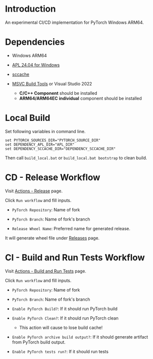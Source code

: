 
# Introduction

An experimental CI/CD implementation for PyTorch Windows ARM64.

# Dependencies

- Windows ARM64

- [APL 24.04 for Windows](https://developer.arm.com/Tools%20and%20Software/Arm%20Performance%20Libraries#Software-Download)

- [sccache](https://github.com/mozilla/sccache/releases)

- [MSVC Build Tools](https://visualstudio.microsoft.com/downloads/#build-tools-for-visual-studio-2022) or Visual Studio 2022

    - **C/C++ Component** should be installed
    - **ARM64/ARM64EC** **individual** component should be installed

# Local Build

Set following variables in command line.

```
set PYTORCH_SOURCES_DIR="PYTORCH_SOURCE_DIR"
set DEPENDENCY_APL_DIR="APL_DIR"
set DEPENDENCY_SCCACHE_DIR="DEPENDENCY_SCCACHE_DIR"
```

Then call `build_local.bat` or `build_local.bat bootstrap` to clean build.

# CD - Release Workflow

Visit [Actions - Release](https://github.com/Windows-on-ARM-Experiments/pytorch-ci/actions/workflows/release.yml) page.

Click `Run workflow` and fill inputs.

- `PyTorch Repository`: Name of fork

- `PyTorch Branch`: Name of fork's branch

- `Release Wheel Name`: Preferred name for generated release.

It will generate wheel file under [Releases](https://github.com/Windows-on-ARM-Experiments/pytorch-ci/releases) page.

# CI - Build and Run Tests Workflow

Visit [Actions - Build and Run Tests](https://github.com/Windows-on-ARM-Experiments/pytorch-ci/actions/workflows/unit-tests.yml) page.

Click `Run workflow` and fill inputs.

- `PyTorch Repository`: Name of fork

- `PyTorch Branch`: Name of fork's branch

- `Enable PyTorch Build?`: If it should run PyTorch build

- `Enable PyTorch Clean?`: If it should run PyTorch clean 

    - This action will cause to lose build cache!

- `Enable PyTorch archive build output?`: If it should generate artifact from PyTorch build output.

- `Enable PyTorch tests run?`: If it should run tests